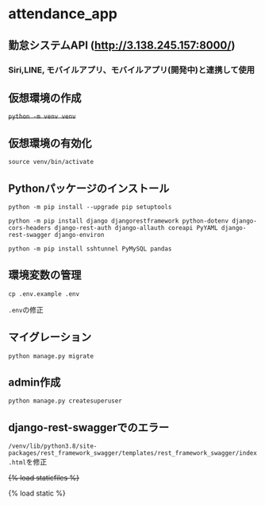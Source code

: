 # attendance_app
## 勤怠システムAPI (http://3.138.245.157:8000/)

### Siri,LINE, モバイルアプリ、モバイルアプリ(開発中)と連携して使用

## 仮想環境の作成
~~`python -m venv venv`~~

## 仮想環境の有効化
`source venv/bin/activate`

## Pythonパッケージのインストール
`python -m pip install --upgrade pip setuptools`

`python -m pip install django djangorestframework python-dotenv django-cors-headers django-rest-auth django-allauth coreapi PyYAML django-rest-swagger django-environ`

`python -m pip install sshtunnel PyMySQL pandas`

## 環境変数の管理
`cp .env.example .env`

`.env`の修正 

## マイグレーション
`python manage.py migrate`

## admin作成
`python manage.py createsuperuser`

## django-rest-swaggerでのエラー
`/venv/lib/python3.8/site-packages/rest_framework_swagger/templates/rest_framework_swagger/index.html`を修正

~~{% load staticfiles %}~~

{% load static %}
